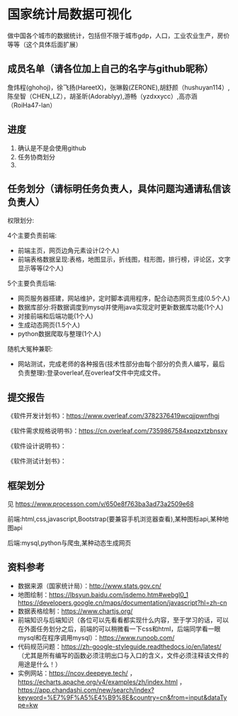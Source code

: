 # 国家统计局数据可视化

做中国各个城市的数据统计，包括但不限于城市gdp，人口，工业农业生产，房价等等（这个具体后面扩展）

## 成员名单（请各位加上自己的名字与github昵称）

詹炜程(ghohoj)，徐飞扬(HareetX)，张琳毅(ZERONE),胡舒颜（hushuyan114）,陈垒智（CHEN_LZ），胡圣昕(Adorablyy),游畅（yzdxxycc）,高亦涵（RoiHa47-lan）


## 进度

1. 确认是不是会使用github
2. 任务协商划分
3. 

## 任务划分（请标明任务负责人，具体问题沟通请私信该负责人）

权限划分:

4个主要负责前端:
- 前端主页，网页边角元素设计(2个人)
- 前端表格数据呈现:表格，地图显示，折线图，柱形图，排行榜，评论区，文字显示等等(2个人)

5个主要负责后端:
- 网页服务器搭建，网站维护，定时脚本调用程序，配合动态网页生成(0.5个人)
- 数据库部分:将数据调度到mysql并使用java实现定时更新数据库功能(1个人)
- 对接前端和后端功能(1个人)
- 生成动态网页(1.5个人)
- python数据爬取与整理(1个人)


随机大冤种兼职:
- 网站测试，完成老师的各种报告(技术性部分由每个部分的负责人编写，最后负责整理):登录overleaf,在overleaf文件中完成文件。

## 提交报告

《软件开发计划书》：https://www.overleaf.com/3782376419wcqjjpwnfhgj

《软件需求规格说明书》：https://cn.overleaf.com/7359867584xpqzxtzbnsxy

《软件设计说明书》：

《软件测试计划书》：

## 框架划分

见 https://www.processon.com/v/650e8f763ba3ad73a2509e68

前端:html,css,javascript,Bootstrap(要兼容手机浏览器查看),某种图标api,某种地图api

后端:mysql,python与爬虫,某种动态生成网页

## 资料参考

- 数据来源（国家统计局）：http://www.stats.gov.cn/
- 地图绘制：https://lbsyun.baidu.com/jsdemo.htm#webgl0_1
https://developers.google.cn/maps/documentation/javascript?hl=zh-cn
- 数据表格绘制：https://www.chartjs.org/
- 前端知识与后端知识（各位可以先看看都实现什么内容，至于学习的话，可以在外面任务划分之后，前端的可以稍微看一下css和html，后端同学看一眼mysql和在程序调用mysql）：https://www.runoob.com/
- 代码规范问题：https://zh-google-styleguide.readthedocs.io/en/latest/ （尤其是所有编写的函数必须注明出口与入口的含义，文件必须注释该文件的用途是什么！）
- 实例网站：https://ncov.deepeye.tech/ ， https://echarts.apache.org/v4/examples/zh/index.html ，https://app.chandashi.com/new/search/index?keyword=%E7%9F%A5%E4%B9%8E&country=cn&from=input&dataType=kw
